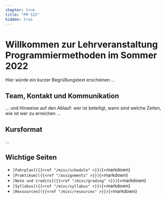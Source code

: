 ```yaml
---
chapter: true
title: "PM S22"
hidden: true
---
```



# Willkommen zur Lehrveranstaltung Programmiermethoden im Sommer 2022

Hier würde ein kurzer Begrüßungstext erscheinen ...

## Team, Kontakt und Kommunikation

...  und Hinweise auf den Ablauf: wer ist beteiligt, wann sind welche Zeiten, wie ist wer zu erreichen ...

## Kursformat

...

## Wichtige Seiten

*   `[Fahrplan]({{<ref "/misc/schedule" >}})`{=markdown}
*   `[Praktikum]({{<ref "/assignments" >}})`{=markdown}
*   `[Note und Credits]({{<ref "/misc/grading" >}})`{=markdown}
*   `[Syllabus]({{<ref "/misc/syllabus" >}})`{=markdown}
*   `[Ressourcen]({{<ref "/misc/resources" >}})`{=markdown}
